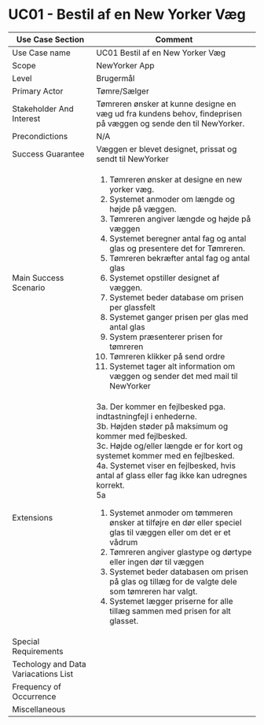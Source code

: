 # UC01 - Bestil af en New Yorker Væg


|  Use Case Section | Comment | 
| ------------------- | ------------ | 
| Use Case name | UC01 Bestil af en New Yorker Væg | 
| Scope| NewYorker App | 
| Level | Brugermål | 
| Primary Actor | Tømre/Sælger | 
| Stakeholder And Interest |	Tømreren ønsker at kunne designe en væg ud fra kundens behov, findeprisen på væggen og sende den til NewYorker.| 
| Precondictions | N/A | 
| Success Guarantee | Væggen er blevet designet, prissat og sendt til NewYorker | 
| Main Success Scenario  | <ol><li>Tømreren ønsker at designe en new yorker væg.</li><li>Systemet anmoder om længde og højde på væggen.</li><li>Tømreren angiver længde og højde på væggen</li><li>Systemet beregner antal fag og antal glas og presentere det for Tømreren.</li><li>Tømreren bekræfter antal fag og antal glas</li><li>Systemet opstiller designet af væggen.</li><li>Systemet beder database om prisen per glassfelt</li><li>Systemet ganger prisen per glas med antal glas</li><li>System præsenterer prisen for tømreren</li><li>Tømreren klikker på send ordre</li><li>Systemet tager alt information om væggen og sender det med mail til NewYorker</li></ol>|
| Extensions| 3a. Der kommer en fejlbesked pga. indtastningfejl i enhederne. <br> 3b. Højden støder på maksimum og kommer med fejlbesked. <br> 3c. Højde og/eller længde er for kort og systemet kommer med en fejlbesked. <br> 4a. Systemet viser en fejlbesked, hvis antal af glass eller fag ikke kan udregnes korrekt. <br> 5a <ol><li>Systemet anmoder om tømmeren ønsker at tilføjre en dør eller speciel glas til væggen eller om det er et vådrum </li><li>Tømreren angiver glastype og dørtype eller ingen dør til væggen</li><li>Systemet beder databasen om prisen på glas og tillæg for de valgte dele som tømreren har valgt.</li><li>Systemet lægger priserne for alle tillæg sammen med prisen for alt glasset.</li></ol> |
| Special Requirements |  
| Techology and Data Variacations List |   
| Frequency of Occurrence|  
| Miscellaneous |  
